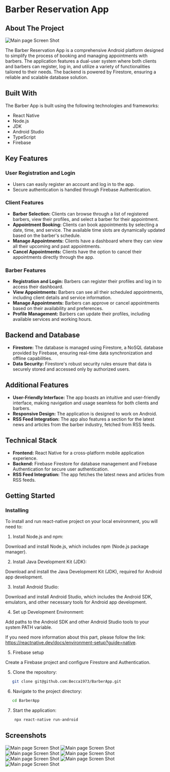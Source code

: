 <a name="readme-top"></a>

# Barber Reservation App

<!-- ABOUT THE PROJECT -->

## About The Project

![Main page Screen Shot][product-screenshot]

The Barber Reservation App is a comprehensive Android platform designed to simplify the process of booking and managing appointments with barbers. The application features a dual-user system where both clients and barbers can register, log in, and utilize a variety of functionalities tailored to their needs. The backend is powered by Firestore, ensuring a reliable and scalable database solution.

<!-- BUILT WITH -->

## Built With

The Barber App is built using the following technologies and frameworks:

- React Native
- Node.js
- JDK
- Android Studio
- TypeScript
- Firebase

## Key Features

### User Registration and Login

- Users can easily register an account and log in to the app.
- Secure authentication is handled through Firebase Authentication.

### Client Features

- **Barber Selection:** Clients can browse through a list of registered barbers, view their profiles, and select a barber for their appointment.
- **Appointment Booking:** Clients can book appointments by selecting a date, time, and service. The available time slots are dynamically updated based on the barber's schedule.
- **Manage Appointments:** Clients have a dashboard where they can view all their upcoming and past appointments.
- **Cancel Appointments:** Clients have the option to cancel their appointments directly through the app.

### Barber Features

- **Registration and Login:** Barbers can register their profiles and log in to access their dashboard.
- **View Appointments:** Barbers can see all their scheduled appointments, including client details and service information.
- **Manage Appointments:** Barbers can approve or cancel appointments based on their availability and preferences.
- **Profile Management:** Barbers can update their profiles, including available services and working hours.

## Backend and Database

- **Firestore:** The database is managed using Firestore, a NoSQL database provided by Firebase, ensuring real-time data synchronization and offline capabilities.
- **Data Security:** Firestore's robust security rules ensure that data is securely stored and accessed only by authorized users.

## Additional Features

- **User-Friendly Interface:** The app boasts an intuitive and user-friendly interface, making navigation and usage seamless for both clients and barbers.
- **Responsive Design:** The application is designed to work on Android.
- **RSS Feed Integration:** The app also features a section for the latest news and articles from the barber industry, fetched from RSS feeds.

## Technical Stack

- **Frontend:** React Native for a cross-platform mobile application experience.
- **Backend:** Firebase Firestore for database management and Firebase Authentication for secure user authentication.
- **RSS Feed Integration:** The app fetches the latest news and articles from RSS feeds.

<!-- GETTING STARTED -->

## Getting Started

### Installing

To install and run react-native project on your local environment, you will need to:

1. Install Node.js and npm:

Download and install Node.js, which includes npm (Node.js package manager).

2. Install Java Development Kit (JDK):

Download and install the Java Development Kit (JDK), required for Android app development.

3. Install Android Studio:

Download and install Android Studio, which includes the Android SDK, emulators, and other necessary tools for Android app development.

4. Set up Development Environment:

Add paths to the Android SDK and other Android Studio tools to your system PATH variable.

If you need more information about this part, please follow the link: https://reactnative.dev/docs/environment-setup?guide=native.

5. Firebase setup

Create a Firebase project and configure Firestore and Authentication.

5. Clone the repository:

```sh
   git clone git@github.com:Becca1973/BarberApp.git
```

6. Navigate to the project directory:

```sh
   cd BarberApp
```

7. Start the application:

```sh
    npx react-native run-android
```

## Screenshots

![Main page Screen Shot][screenshot2]
![Main page Screen Shot][screenshot3]
![Main page Screen Shot][screenshot4]
![Main page Screen Shot][screenshot5]
![Main page Screen Shot][screenshot6]
![Main page Screen Shot][screenshot7]
![Main page Screen Shot][screenshot8]

<!-- MARKDOWN LINKS & IMAGES -->

[product-screenshot]: src/assets/screenshots/screenshot1.png
[screenshot2]: src/assets/screenshots/screenshot2.png
[screenshot3]: src/assets/screenshots/screenshot3.png
[screenshot4]: src/assets/screenshots/screenshot4.png
[screenshot5]: src/assets/screenshots/screenshot5.png
[screenshot6]: src/assets/screenshots/screenshot6.png
[screenshot7]: src/assets/screenshots/screenshot7.png
[screenshot8]: src/assets/screenshots/screenshot8.png
